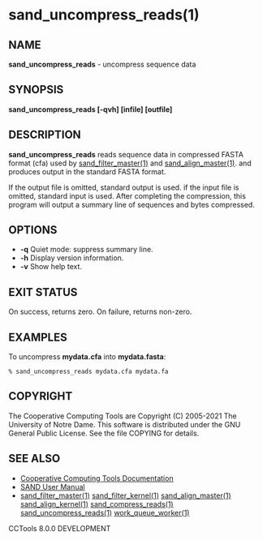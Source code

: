 






















# sand_uncompress_reads(1)

## NAME
**sand_uncompress_reads** - uncompress sequence data

## SYNOPSIS
****sand_uncompress_reads [-qvh] [infile] [outfile]****

## DESCRIPTION

**sand_uncompress_reads** reads sequence data in compressed FASTA format (cfa) used by [sand_filter_master(1)](sand_filter_master.md) and [sand_align_master(1)](sand_align_master.md).
and produces output in the standard FASTA format.

If the output file is omitted, standard output is used.
if the input file is omitted, standard input is used.
After completing the compression, this program will output a summary
line of sequences and bytes compressed.

## OPTIONS


- **-q** Quiet mode: suppress summary line.
- **-h** Display version information.
- **-v** Show help text.


## EXIT STATUS
On success, returns zero.  On failure, returns non-zero.

## EXAMPLES

To uncompress **mydata.cfa** into **mydata.fasta**:

```
% sand_uncompress_reads mydata.cfa mydata.fa
```

## COPYRIGHT

The Cooperative Computing Tools are Copyright (C) 2005-2021 The University of Notre Dame.  This software is distributed under the GNU General Public License.  See the file COPYING for details.

## SEE ALSO


- [Cooperative Computing Tools Documentation]("../index.html")
- [SAND User Manual]("../sand.html")
- [sand_filter_master(1)](sand_filter_master.md)  [sand_filter_kernel(1)](sand_filter_kernel.md)  [sand_align_master(1)](sand_align_master.md)  [sand_align_kernel(1)](sand_align_kernel.md)  [sand_compress_reads(1)](sand_compress_reads.md)  [sand_uncompress_reads(1)](sand_uncompress_reads.md)  [work_queue_worker(1)](work_queue_worker.md)


CCTools 8.0.0 DEVELOPMENT
